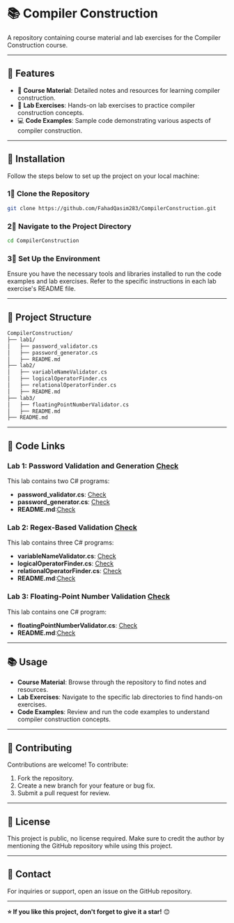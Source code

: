 # 📚 Compiler Construction

A repository containing course material and lab exercises for the Compiler Construction course.

---

## 👋 Features

- 🔧 **Course Material**: Detailed notes and resources for learning compiler construction.
- 🧪 **Lab Exercises**: Hands-on lab exercises to practice compiler construction concepts.
- 💻 **Code Examples**: Sample code demonstrating various aspects of compiler construction.

---

## 🚀 Installation

Follow the steps below to set up the project on your local machine:

### 1⃣ Clone the Repository

```bash
git clone https://github.com/FahadQasim283/CompilerConstruction.git
``` 
### 2⃣ Navigate to the Project Directory
```bash
cd CompilerConstruction
```
### 3⃣ Set Up the Environment
Ensure you have the necessary tools and libraries installed to run the code examples and lab exercises. Refer to the specific instructions in each lab exercise's README file.

---

## 📂 Project Structure

```bash
CompilerConstruction/
├── lab1/
│   ├── password_validator.cs
│   ├── password_generator.cs
│   ├── README.md
├── lab2/
│   ├── variableNameValidator.cs
│   ├── logicalOperatorFinder.cs
│   ├── relationalOperatorFinder.cs
│   ├── README.md
├── lab3/
│   ├── floatingPointNumberValidator.cs
│   ├── README.md
├── README.md
```

---

## 🧪 Code Links

### Lab 1: Password Validation and Generation [Check](lab1/)
This lab contains two C# programs:
- **password_validator.cs**: [Check](lab1/password_validator.cs)
- **password_generator.cs**: [Check](lab1/password_generator.cs)
- **README.md**:[Check](lab1/README.md)      

### Lab 2: Regex-Based Validation [Check](lab2/)
This lab contains three C# programs:
- **variableNameValidator.cs**: [Check](lab2/variableNameValidator.cs)
- **logicalOperatorFinder.cs**: [Check](lab2/logicalOperatorFinder.cs)
- **relationalOperatorFinder.cs**: [Check](lab2/relationalOperatorFinder.cs)
- **README.md**:[Check](lab2/README.md)      

### Lab 3: Floating-Point Number Validation [Check](lab3/)
This lab contains one C# program:
- **floatingPointNumberValidator.cs**: [Check](lab3/floatingPointNumberValidator.cs)
- **README.md**:[Check](lab3/README.md)

---

## 📚 Usage
- **Course Material**: Browse through the repository to find notes and resources.
- **Lab Exercises**: Navigate to the specific lab directories to find hands-on exercises.
- **Code Examples**: Review and run the code examples to understand compiler construction concepts.

---

## 🤝 Contributing
Contributions are welcome! To contribute:
1. Fork the repository.
2. Create a new branch for your feature or bug fix.
3. Submit a pull request for review.

---

## 📝 License
This project is public, no license required. Make sure to credit the author by mentioning the GitHub repository while using this project.

---

## 📧 Contact
For inquiries or support, open an issue on the GitHub repository.

---

**⭐️ If you like this project, don't forget to give it a star!** 😊


